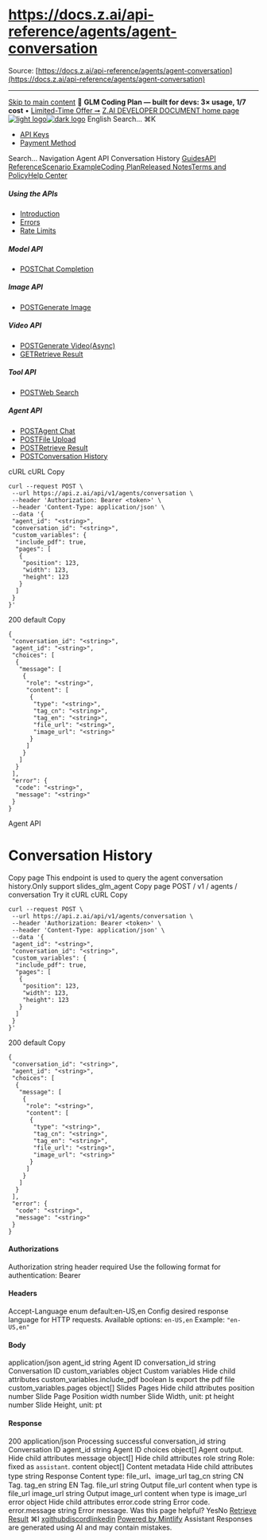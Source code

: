 # https://docs.z.ai/api-reference/agents/agent-conversation

Source: [https://docs.z.ai/api-reference/agents/agent-conversation](https://docs.z.ai/api-reference/agents/agent-conversation)

---

[Skip to main content](https://docs.z.ai/api-reference/agents/agent-conversation#content-area)
🚀 **GLM Coding Plan — built for devs: 3× usage, 1/7 cost** • [Limited-Time Offer ➞](https://z.ai/subscribe?utm_campaign=Platform_Ops&_channel_track_key=DaprgHIc)
[Z.AI DEVELOPER DOCUMENT home page![light logo](https://mintcdn.com/zhipu-32152247/B_E8wI-eiNa1QlPV/logo/dark.svg?fit=max&auto=format&n=B_E8wI-eiNa1QlPV&q=85&s=75deefa9dea5bdbc84d4da68885c267f)![dark logo](https://mintcdn.com/zhipu-32152247/B_E8wI-eiNa1QlPV/logo/light.svg?fit=max&auto=format&n=B_E8wI-eiNa1QlPV&q=85&s=c1ecf1af358fa8eeab8c06052337f8f6)](https://z.ai/model-api)
English
Search...
⌘K
  * [API Keys](https://z.ai/manage-apikey/apikey-list)
  * [Payment Method](https://z.ai/manage-apikey/billing)


Search...
Navigation
Agent API
Conversation History
[Guides](https://docs.z.ai/guides/overview/quick-start)[API Reference](https://docs.z.ai/api-reference/introduction)[Scenario Example](https://docs.z.ai/scenario-example/develop-tools/claude)[Coding Plan](https://docs.z.ai/devpack/overview)[Released Notes](https://docs.z.ai/release-notes/new-released)[Terms and Policy](https://docs.z.ai/legal-agreement/privacy-policy)[Help Center](https://docs.z.ai/help/faq)
##### Using the APIs
  * [Introduction](https://docs.z.ai/api-reference/introduction)
  * [Errors](https://docs.z.ai/api-reference/api-code)
  * [Rate Limits](https://z.ai/manage-apikey/rate-limits)


##### Model API
  * [POSTChat Completion](https://docs.z.ai/api-reference/llm/chat-completion)


##### Image API
  * [POSTGenerate Image](https://docs.z.ai/api-reference/image/generate-image)


##### Video API
  * [POSTGenerate Video(Async)](https://docs.z.ai/api-reference/video/generate-video)
  * [GETRetrieve Result](https://docs.z.ai/api-reference/video/get-video-status)


##### Tool API
  * [POSTWeb Search](https://docs.z.ai/api-reference/tools/web-search)


##### Agent API
  * [POSTAgent Chat](https://docs.z.ai/api-reference/agents/agent)
  * [POSTFile Upload](https://docs.z.ai/api-reference/agents/file-upload)
  * [POSTRetrieve Result](https://docs.z.ai/api-reference/agents/get-async-result)
  * [POSTConversation History](https://docs.z.ai/api-reference/agents/agent-conversation)


cURL
cURL
Copy
```
curl --request POST \
 --url https://api.z.ai/api/v1/agents/conversation \
 --header 'Authorization: Bearer <token>' \
 --header 'Content-Type: application/json' \
 --data '{
 "agent_id": "<string>",
 "conversation_id": "<string>",
 "custom_variables": {
  "include_pdf": true,
  "pages": [
   {
    "position": 123,
    "width": 123,
    "height": 123
   }
  ]
 }
}'
```

200
default
Copy
```
{
 "conversation_id": "<string>",
 "agent_id": "<string>",
 "choices": [
  {
   "message": [
    {
     "role": "<string>",
     "content": [
      {
       "type": "<string>",
       "tag_cn": "<string>",
       "tag_en": "<string>",
       "file_url": "<string>",
       "image_url": "<string>"
      }
     ]
    }
   ]
  }
 ],
 "error": {
  "code": "<string>",
  "message": "<string>"
 }
}
```

Agent API
# Conversation History
Copy page
This endpoint is used to query the agent conversation history.Only support slides_glm_agent
Copy page
POST
/
v1
/
agents
/
conversation
Try it
cURL
cURL
Copy
```
curl --request POST \
 --url https://api.z.ai/api/v1/agents/conversation \
 --header 'Authorization: Bearer <token>' \
 --header 'Content-Type: application/json' \
 --data '{
 "agent_id": "<string>",
 "conversation_id": "<string>",
 "custom_variables": {
  "include_pdf": true,
  "pages": [
   {
    "position": 123,
    "width": 123,
    "height": 123
   }
  ]
 }
}'
```

200
default
Copy
```
{
 "conversation_id": "<string>",
 "agent_id": "<string>",
 "choices": [
  {
   "message": [
    {
     "role": "<string>",
     "content": [
      {
       "type": "<string>",
       "tag_cn": "<string>",
       "tag_en": "<string>",
       "file_url": "<string>",
       "image_url": "<string>"
      }
     ]
    }
   ]
  }
 ],
 "error": {
  "code": "<string>",
  "message": "<string>"
 }
}
```

#### Authorizations
[​](https://docs.z.ai/api-reference/agents/agent-conversation#authorization-authorization)
Authorization
string
header
required
Use the following format for authentication: Bearer [<your api key>](https://z.ai/manage-apikey/apikey-list)
#### Headers
[​](https://docs.z.ai/api-reference/agents/agent-conversation#parameter-accept-language)
Accept-Language
enum<string>
default:en-US,en
Config desired response language for HTTP requests.
Available options:
`en-US,en`
Example:
`"en-US,en"`
#### Body
application/json
[​](https://docs.z.ai/api-reference/agents/agent-conversation#body-agent-id)
agent_id
string
Agent ID
[​](https://docs.z.ai/api-reference/agents/agent-conversation#body-conversation-id)
conversation_id
string
Conversation ID
[​](https://docs.z.ai/api-reference/agents/agent-conversation#body-custom-variables)
custom_variables
object
Custom variables
Hide child attributes
[​](https://docs.z.ai/api-reference/agents/agent-conversation#body-custom-variables-include-pdf)
custom_variables.include_pdf
boolean
Is export the pdf file
[​](https://docs.z.ai/api-reference/agents/agent-conversation#body-custom-variables-pages)
custom_variables.pages
object[]
Slides Pages
Hide child attributes
[​](https://docs.z.ai/api-reference/agents/agent-conversation#body-custom-variables-pages-position)
position
number
Slide Page Position
[​](https://docs.z.ai/api-reference/agents/agent-conversation#body-custom-variables-pages-width)
width
number
Slide Width, unit: pt
[​](https://docs.z.ai/api-reference/agents/agent-conversation#body-custom-variables-pages-height)
height
number
Slide Height, unit: pt
#### Response
200
application/json
Processing successful
[​](https://docs.z.ai/api-reference/agents/agent-conversation#response-conversation-id)
conversation_id
string
Conversation ID
[​](https://docs.z.ai/api-reference/agents/agent-conversation#response-agent-id)
agent_id
string
Agent ID
[​](https://docs.z.ai/api-reference/agents/agent-conversation#response-choices)
choices
object[]
Agent output.
Hide child attributes
[​](https://docs.z.ai/api-reference/agents/agent-conversation#response-choices-message)
message
object[]
Hide child attributes
[​](https://docs.z.ai/api-reference/agents/agent-conversation#response-message-role)
role
string
Role: fixed as `assistant`.
[​](https://docs.z.ai/api-reference/agents/agent-conversation#response-message-content)
content
object[]
Content metadata
Hide child attributes
[​](https://docs.z.ai/api-reference/agents/agent-conversation#response-content-type)
type
string
Response Content type: file_url、image_url
[​](https://docs.z.ai/api-reference/agents/agent-conversation#response-content-tag-cn)
tag_cn
string
CN Tag.
[​](https://docs.z.ai/api-reference/agents/agent-conversation#response-content-tag-en)
tag_en
string
EN Tag.
[​](https://docs.z.ai/api-reference/agents/agent-conversation#response-content-file-url)
file_url
string
Output file_url content when type is file_url
[​](https://docs.z.ai/api-reference/agents/agent-conversation#response-content-image-url)
image_url
string
Output image_url content when type is image_url
[​](https://docs.z.ai/api-reference/agents/agent-conversation#response-error)
error
object
Hide child attributes
[​](https://docs.z.ai/api-reference/agents/agent-conversation#response-error-code)
error.code
string
Error code.
[​](https://docs.z.ai/api-reference/agents/agent-conversation#response-error-message)
error.message
string
Error message.
Was this page helpful?
YesNo
[Retrieve Result](https://docs.z.ai/api-reference/agents/get-async-result)
⌘I
[x](https://x.com/Zai_org)[github](https://github.com/zai-org)[discord](https://discord.gg/QR7SARHRxK)[linkedin](https://www.linkedin.com/company/zdotai/)
[Powered by Mintlify](https://mintlify.com?utm_campaign=poweredBy&utm_medium=referral&utm_source=zhipu-32152247)
Assistant
Responses are generated using AI and may contain mistakes.
